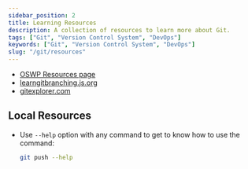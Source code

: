 ```yaml
---
sidebar_position: 2
title: Learning Resources
description: A collection of resources to learn more about Git.
tags: ["Git", "Version Control System", "DevOps"]
keywords: ["Git", "Version Control System", "DevOps"]
slug: "/git/resources"
---
```


- [OSWP Resources page](https://github.com/Pradumnasaraf/open-source-with-pradumna/blob/main/pages/Resources.md)
- [learngitbranching.js.org](https://learngitbranching.js.org/)
- [gitexplorer.com](https://gitexplorer.com/)

## Local Resources

- Use `--help` option with any command to get to know how to use the command:

   ```bash
   git push --help
   ```
